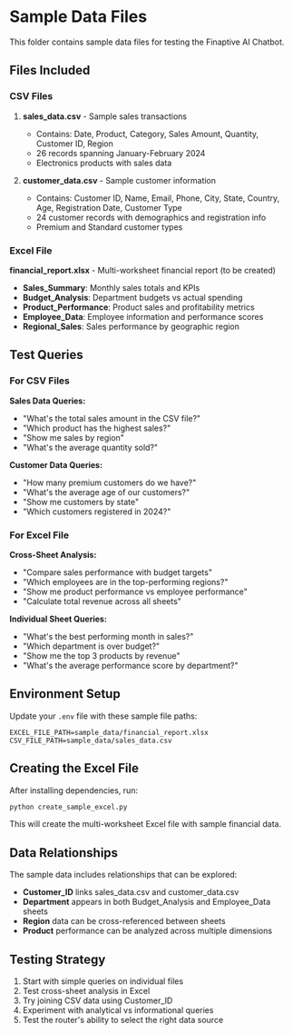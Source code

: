 # Sample Data Files

This folder contains sample data files for testing the Finaptive AI Chatbot.

## Files Included

### CSV Files

1. **sales_data.csv** - Sample sales transactions
   - Contains: Date, Product, Category, Sales Amount, Quantity, Customer ID, Region
   - 26 records spanning January-February 2024
   - Electronics products with sales data

2. **customer_data.csv** - Sample customer information
   - Contains: Customer ID, Name, Email, Phone, City, State, Country, Age, Registration Date, Customer Type
   - 24 customer records with demographics and registration info
   - Premium and Standard customer types

### Excel File

**financial_report.xlsx** - Multi-worksheet financial report (to be created)
- **Sales_Summary**: Monthly sales totals and KPIs
- **Budget_Analysis**: Department budgets vs actual spending
- **Product_Performance**: Product sales and profitability metrics
- **Employee_Data**: Employee information and performance scores
- **Regional_Sales**: Sales performance by geographic region

## Test Queries

### For CSV Files

**Sales Data Queries:**
- "What's the total sales amount in the CSV file?"
- "Which product has the highest sales?"
- "Show me sales by region"
- "What's the average quantity sold?"

**Customer Data Queries:**
- "How many premium customers do we have?"
- "What's the average age of our customers?"
- "Show me customers by state"
- "Which customers registered in 2024?"

### For Excel File

**Cross-Sheet Analysis:**
- "Compare sales performance with budget targets"
- "Which employees are in the top-performing regions?"
- "Show me product performance vs employee performance"
- "Calculate total revenue across all sheets"

**Individual Sheet Queries:**
- "What's the best performing month in sales?"
- "Which department is over budget?"
- "Show me the top 3 products by revenue"
- "What's the average performance score by department?"

## Environment Setup

Update your `.env` file with these sample file paths:

```
EXCEL_FILE_PATH=sample_data/financial_report.xlsx
CSV_FILE_PATH=sample_data/sales_data.csv
```

## Creating the Excel File

After installing dependencies, run:

```bash
python create_sample_excel.py
```

This will create the multi-worksheet Excel file with sample financial data.

## Data Relationships

The sample data includes relationships that can be explored:
- **Customer_ID** links sales_data.csv and customer_data.csv
- **Department** appears in both Budget_Analysis and Employee_Data sheets
- **Region** data can be cross-referenced between sheets
- **Product** performance can be analyzed across multiple dimensions

## Testing Strategy

1. Start with simple queries on individual files
2. Test cross-sheet analysis in Excel
3. Try joining CSV data using Customer_ID
4. Experiment with analytical vs informational queries
5. Test the router's ability to select the right data source